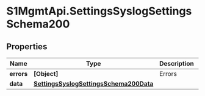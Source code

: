 # S1MgmtApi.SettingsSyslogSettingsSchema200

## Properties
Name | Type | Description | Notes
------------ | ------------- | ------------- | -------------
**errors** | **[Object]** | Errors | [optional] 
**data** | [**SettingsSyslogSettingsSchema200Data**](SettingsSyslogSettingsSchema200Data.md) |  | [optional] 


